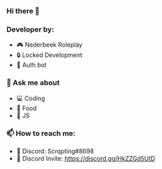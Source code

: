 ### Hi there 👋

### Developer by:
- 🎮 Nederbeek Roleplay
- 🔒 Locked Development
- 🤖 Auth bot

### 💬 Ask me about
- 💻 Coding
- 🍟 Food
- 📂 JS

### 📫 How to reach me:
- 💠 Discord: Scrqpting#8698
- 💠 Discord Invite: https://discord.gg/HkZZGd5UtD

<!--
**Scrqpting/Scrqpting** is a ✨ _special_ ✨ repository because its `README.md` (this file) appears on your GitHub profile.

Here are some ideas to get you started:

- 🔭 I’m currently working on ...
- 🌱 I’m currently learning ...
- 👯 I’m looking to collaborate on ...
- 🤔 I’m looking for help with ...
- 💬 Ask me about ...
- 📫 How to reach me: ...
- 😄 Pronouns: ...
- ⚡ Fun fact: ...
-->
